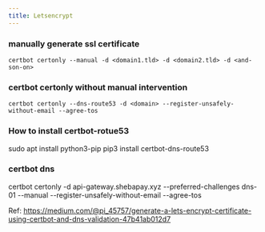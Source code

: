 ```yaml
---
title: Letsencrypt
---
```


### manually generate ssl certificate

```shell
certbot certonly --manual -d <domain1.tld> -d <domain2.tld> -d <and-son-on>
```


### certbot certonly without manual intervention

```
certbot certonly --dns-route53 -d <domain> --register-unsafely-without-email --agree-tos
```

### How to install certbot-rotue53

sudo apt install python3-pip 
pip3 install certbot-dns-route53

### certbot dns

certbot certonly -d api-gateway.shebapay.xyz --preferred-challenges dns-01 --manual --register-unsafely-without-email --agree-tos

Ref: https://medium.com/@pi_45757/generate-a-lets-encrypt-certificate-using-certbot-and-dns-validation-47b41ab012d7